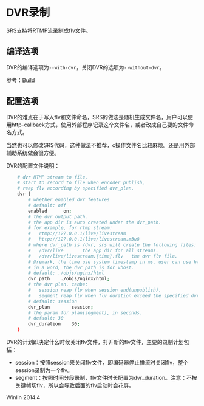# DVR录制

SRS支持将RTMP流录制成flv文件。

## 编译选项

DVR的编译选项为`--with-dvr`，关闭DVR的选项为`--without-dvr`。

参考：[Build](https://github.com/winlinvip/simple-rtmp-server/wiki/Build)

## 配置选项

DVR的难点在于写入flv和文件命名，SRS的做法是随机生成文件名，用户可以使用http-callback方式，使用外部程序记录这个文件名，或者改成自己要的文件命名方式。

当然也可以修改SRS代码，这种做法不推荐，c操作文件名比较麻烦。还是用外部辅助系统做会很方便。

DVR的配置文件说明：

```bash
    # dvr RTMP stream to file,
    # start to record to file when encoder publish,
    # reap flv according by specified dvr_plan.
    dvr {
        # whether enabled dvr features
        # default: off
        enabled      on;
        # the dvr output path.
        # the app dir is auto created under the dvr_path.
        # for example, for rtmp stream:
        #   rtmp://127.0.0.1/live/livestream
        #   http://127.0.0.1/live/livestream.m3u8
        # where dvr_path is /dvr, srs will create the following files:
        #   /dvr/live       the app dir for all streams.
        #   /dvr/live/livestream.{time}.flv   the dvr flv file.
        # @remark, the time use system timestamp in ms, user can use http callback to rename it.
        # in a word, the dvr_path is for vhost.
        # default: ./objs/nginx/html
        dvr_path    ./objs/nginx/html;
        # the dvr plan. canbe:
        #   session reap flv when session end(unpublish).
        #   segment reap flv when flv duration exceed the specified dvr_duration.
        # default: session
        dvr_plan        session;
        # the param for plan(segment), in seconds.
        # default: 30
        dvr_duration    30;
    }
```

DVR的计划即决定什么时候关闭flv文件，打开新的flv文件，主要的录制计划包括：
* session：按照session来关闭flv文件，即编码器停止推流时关闭flv，整个session录制为一个flv。
* segment：按照时间分段录制，flv文件时长配置为dvr_duration。注意：不按关键帧切flv，所以会导致后面的flv启动时会花屏。

Winlin 2014.4